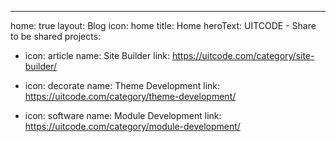 ---
home: true
layout: Blog
icon: home
title: Home
heroText: UITCODE - Share to be shared
projects:
  - icon: article
    name: Site Builder
    link: https://uitcode.com/category/site-builder/

  - icon: decorate
    name: Theme Development
    link: https://uitcode.com/category/theme-development/

  - icon: software
    name: Module Development
    link: https://uitcode.com/category/module-development/